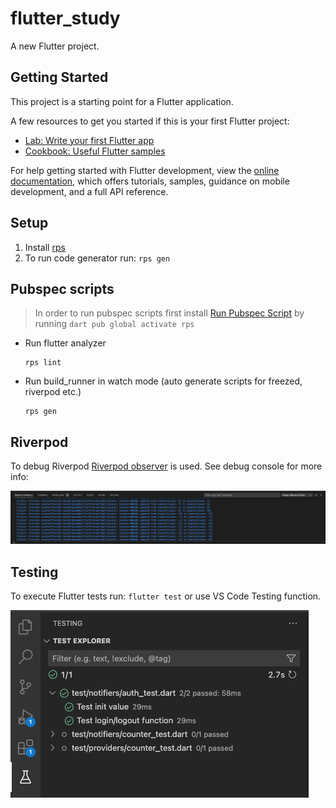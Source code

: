 # flutter_study

A new Flutter project.

## Getting Started

This project is a starting point for a Flutter application.

A few resources to get you started if this is your first Flutter project:

- [Lab: Write your first Flutter app](https://docs.flutter.dev/get-started/codelab)
- [Cookbook: Useful Flutter samples](https://docs.flutter.dev/cookbook)

For help getting started with Flutter development, view the
[online documentation](https://docs.flutter.dev/), which offers tutorials,
samples, guidance on mobile development, and a full API reference.

## Setup

1. Install [rps](#pubspec-scripts)
1. To run code generator run: `rps gen`

## Pubspec scripts

> In order to run pubspec scripts first install [Run Pubspec Script](https://pub.dev/packages/rps) by running `dart pub global activate rps`

- Run flutter analyzer
  
  ```shell
  rps lint
  ```

- Run build_runner in watch mode (auto generate scripts for freezed, riverpod etc.)
  
  ```shell
  rps gen
  ```

## Riverpod

To debug Riverpod [Riverpod observer](./lib/utils/riverpod_observer.dart) is used.
See debug console for more info:

![Riverpod observer debug console](./readme_assets/riverpod_observer.png)

## Testing

To execute Flutter tests run: `flutter test` or use VS Code Testing function.

![VS Code testing functions](./readme_assets/testing.png)
